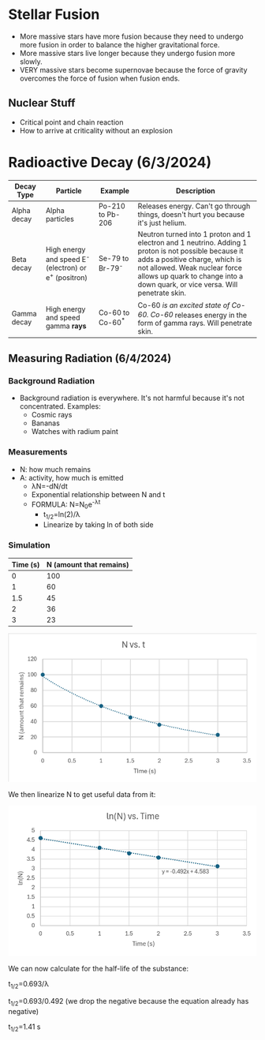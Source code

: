 # Stellar Fusion

- More massive stars have more fusion because they need to undergo more fusion in order to balance the higher gravitational force.
- More massive stars live longer because they undergo fusion more slowly.
- VERY massive stars become supernovae because the force of gravity overcomes the force of fusion when fusion ends.

## Nuclear Stuff 

- Critical point and chain reaction
- How to arrive at criticality without an explosion

# Radioactive Decay (6/3/2024)

| Decay Type | Particle | Example | Description |
|------------|----------|---------|-------------|
| Alpha decay | Alpha particles | Po-210 to Pb-206 | Releases energy. Can't go through things, doesn't hurt you because it's just helium. |
| Beta decay | High energy and speed E<sup>-</sup> (electron) or e<sup>+</sup> (positron) | Se-79 to Br-79<sup>-</sup> | Neutron turned into 1 proton and 1 electron and 1 neutrino. Adding 1 proton is not possible because it adds a positive charge, which is not allowed. Weak nuclear force allows up quark to change into a down quark, or vice versa. Will penetrate skin. |
| Gamma decay | High energy and speed gamma **rays** | Co-60 to Co-60<sup>*</sup> | Co-60<sup>*</sup> is an excited state of Co-60. Co-60<sup>*</sup> releases energy in the form of gamma rays. Will penetrate skin. |

## Measuring Radiation (6/4/2024)

### Background Radiation

- Background radiation is everywhere. It's not harmful because it's not concentrated. Examples:
  - Cosmic rays
  - Bananas
  - Watches with radium paint
  
### Measurements
- N: how much remains
- A: activity, how much is emitted
  - λN=-dN/dt
  - Exponential relationship between N and t
  - FORMULA: N=N<sub>0</sub>e<sup>-λt</sup>
    - t<sub>1/2</sub>=ln(2)/λ
    - Linearize by taking ln of both side
### Simulation

| Time (s) | N (amount that remains) |
|----------|---------------------|
| 0        | 100                 |
| 1        | 60                 |
| 1.5        | 45                  |
| 2        | 36                  |
| 3        | 23                  |

![N vs. t](Images/n.png)

We then linearize N to get useful data from it:

![ln(N) vs. t](Images/ln.png)

We can now calculate for the half-life of the substance:

t<sub>1/2</sub>=0.693/λ

t<sub>1/2</sub>=0.693/0.492 (we drop the negative because the equation already has negative)

t<sub>1/2</sub>=1.41 s